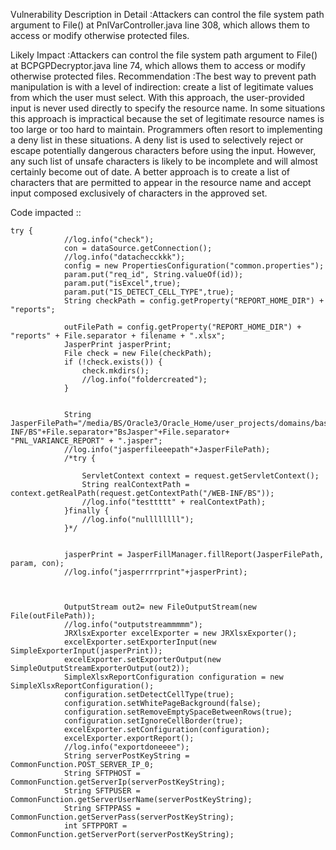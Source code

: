 
Vulnerability Description in Detail :Attackers can control the file system path argument to File() at PnlVarController.java line 308, which allows them to access or modify otherwise protected files.


Likely Impact :Attackers can control the file system path argument to File() at BCPGPDecryptor.java line 74, which allows them to access or modify otherwise protected files.
Recommendation :The best way to prevent path manipulation is with a level of indirection: create a list of legitimate values from which the user must select. With this approach, the user-provided input is never used directly to specify the resource name. In some situations this approach is impractical because the set of legitimate resource names is too large or too hard to maintain. Programmers often resort to implementing a deny list in these situations. A deny list is used to selectively reject or escape potentially dangerous characters before using the input. However, any such list of unsafe characters is likely to be incomplete and will almost certainly become out of date. A better approach is to create a list of characters that are permitted to appear in the resource name and accept input composed exclusively of characters in the approved set.

Code impacted ::

     
    try {
                //log.info("check");
                con = dataSource.getConnection();
                //log.info("datachecckkk");
                config = new PropertiesConfiguration("common.properties");
                param.put("req_id", String.valueOf(id));
                param.put("isExcel",true);
                param.put("IS_DETECT_CELL_TYPE",true);
                String checkPath = config.getProperty("REPORT_HOME_DIR") + "reports";

                outFilePath = config.getProperty("REPORT_HOME_DIR") + "reports" + File.separator + filename + ".xlsx";
                JasperPrint jasperPrint;
                File check = new File(checkPath);
                if (!check.exists()) {
                    check.mkdirs();
                    //log.info("foldercreated");
                }


                String JasperFilePath="/media/BS/Oracle3/Oracle_Home/user_projects/domains/base_domain/servers/node_15/tmp/_WL_user/BS/9g1ohn/war/WEB-INF/BS"+File.separator+"BsJasper"+File.separator+ "PNL_VARIANCE_REPORT" + ".jasper";
                //log.info("jasperfileeepath"+JasperFilePath);
                /*try {

                    ServletContext context = request.getServletContext();
                    String realContextPath = context.getRealPath(request.getContextPath("/WEB-INF/BS"));
                    //log.info("testtttt" + realContextPath);
                }finally {
                    //log.info("nullllllll");
                }*/


                jasperPrint = JasperFillManager.fillReport(JasperFilePath, param, con);
                //log.info("jasperrrrprint"+jasperPrint);



                OutputStream out2= new FileOutputStream(new File(outFilePath));
                //log.info("outputstreammmmm");
                JRXlsxExporter excelExporter = new JRXlsxExporter();
                excelExporter.setExporterInput(new SimpleExporterInput(jasperPrint));
                excelExporter.setExporterOutput(new SimpleOutputStreamExporterOutput(out2));
                SimpleXlsxReportConfiguration configuration = new SimpleXlsxReportConfiguration();
                configuration.setDetectCellType(true);
                configuration.setWhitePageBackground(false);
                configuration.setRemoveEmptySpaceBetweenRows(true);
                configuration.setIgnoreCellBorder(true);
                excelExporter.setConfiguration(configuration);
                excelExporter.exportReport();
                //log.info("exportdoneeee");
                String serverPostKeyString = CommonFunction.POST_SERVER_IP_0;
                String SFTPHOST = CommonFunction.getServerIp(serverPostKeyString);
                String SFTPUSER = CommonFunction.getServerUserName(serverPostKeyString);
                String SFTPPASS = CommonFunction.getServerPass(serverPostKeyString);
                int SFTPPORT = CommonFunction.getServerPort(serverPostKeyString);

